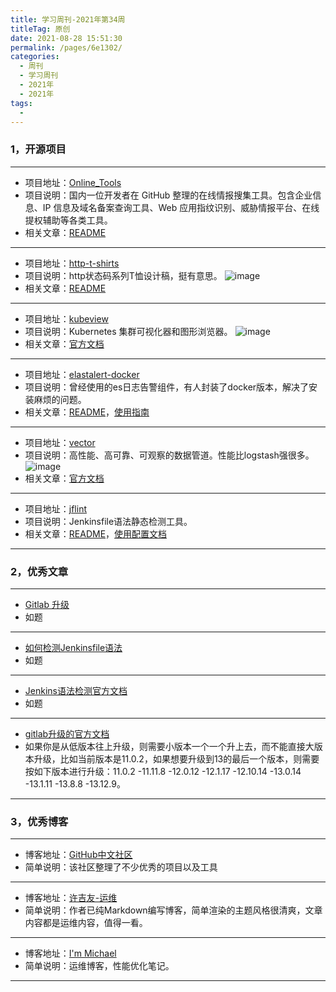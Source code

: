 ```yaml
---
title: 学习周刊-2021年第34周
titleTag: 原创
date: 2021-08-28 15:51:30
permalink: /pages/6e1302/
categories:
  - 周刊
  - 学习周刊
  - 2021年
  - 2021年
tags:
  - 
---
```



### **1，开源项目**

------

- 项目地址：[Online_Tools](https://github.com/r0eXpeR/Online_Tools)
- 项目说明：国内一位开发者在 GitHub 整理的在线情报搜集工具。包含企业信息、IP 信息及域名备案查询工具、Web 应用指纹识别、威胁情报平台、在线提权辅助等各类工具。
- 相关文章：[README](https://github.com/r0eXpeR/Online_Tools/blob/main/README.md)

---

- 项目地址：[http-t-shirts](https://github.com/easychen/http-t-shirts)
- 项目说明：http状态码系列T恤设计稿，挺有意思。
  ![image](http://t.eryajf.net/imgs/2021/09/a6a2b8b76abd4964.jpg)
- 相关文章：[README](https://github.com/easychen/http-t-shirts/blob/main/README.md)

---

- 项目地址：[kubeview](https://github.com/benc-uk/kubeview)
- 项目说明：Kubernetes 集群可视化器和图形浏览器。
  ![image](http://t.eryajf.net/imgs/2021/09/edc126b4bbd8d2af.jpg)
- 相关文章：[官方文档](http://kubeview.benco.io/)

---

- 项目地址：[elastalert-docker](https://github.com/anjia0532/elastalert-docker)
- 项目说明：曾经使用的es日志告警组件，有人封装了docker版本，解决了安装麻烦的问题。
- 相关文章：[README](https://github.com/anjia0532/elastalert-docker/blob/master/README.md)，[使用指南](https://wiki.eryajf.net/pages/3391.html)

---

- 项目地址：[vector](https://github.com/timberio/vector)
- 项目说明：高性能、高可靠、可观察的数据管道。性能比logstash强很多。
  ![image](http://t.eryajf.net/imgs/2021/09/0c640359439838e6.jpg)
- 相关文章：[官方文档](https://vector.dev/docs/)

---

- 项目地址：[jflint](https://github.com/miyajan/jflint)
- 项目说明：Jenkinsfile语法静态检测工具。
- 相关文章：[README](https://github.com/miyajan/jflint/blob/master/README.md)，[使用配置文档](https://wiki.eryajf.net/pages/b732f5/)

------

### **2，优秀文章**

------

-   [Gitlab 升级](https://xujiyou.work/DevOps/Gitlab/Gitlab%E5%8D%87%E7%BA%A7.html)
- 如题

----

-  [如何检测Jenkinsfile语法](https://sandrocirulli.net/how-to-validate-a-jenkinsfile/)
- 如题

---

- [Jenkins语法检测官方文档](https://www.jenkins.io/doc/book/pipeline/development/)
- 如题

---

-   [gitlab升级的官方文档](https://docs.gitlab.com/ee/update/index.html#1420)
-  如果你是从低版本往上升级，则需要小版本一个一个升上去，而不能直接大版本升级，比如当前版本是11.0.2，如果想要升级到13的最后一个版本，则需要按如下版本进行升级：11.0.2 -11.11.8 -12.0.12 -12.1.17 -12.10.14 -13.0.14 -13.1.11 -13.8.8 -13.12.9。

------

### **3，优秀博客**

------

- 博客地址：[GitHub中文社区](https://www.githubs.cn/)
- 简单说明：该社区整理了不少优秀的项目以及工具

----

- 博客地址：[许吉友-运维](https://xujiyou.work/)
- 简单说明：作者已纯Markdown编写博客，简单渲染的主题风格很清爽，文章内容都是运维内容，值得一看。

---

- 博客地址：[I'm Michael](https://gamelife1314.github.io/)
- 简单说明：运维博客，性能优化笔记。

------